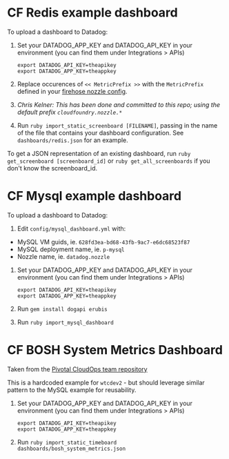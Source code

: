 # CF Redis example dashboard

To upload a dashboard to Datadog:

1. Set your DATADOG_APP_KEY and DATADOG_API_KEY in your environment (you can find them under Integrations > APIs)

    ```
    export DATADOG_API_KEY=theapikey
    export DATADOG_APP_KEY=theappkey
    ```

1. Replace occurences of `<< MetricPrefix >>` with the `MetricPrefix` defined in your [firehose nozzle config](https://github.com/cloudfoundry-incubator/datadog-firehose-nozzle).
  1. _Chris Kelner: This has been done and committed to this repo; using the default prefix `cloudfoundry.nozzle.*`_
1. Run `ruby import_static_screenboard [FILENAME]`, passing in the name of the file that contains your dashboard configuration. See `dashboards/redis.json` for an example.

To get a JSON representation of an existing dashboard, run `ruby get_screenboard [screenboard_id]` or `ruby get_all_screenboards` if you don't know the screenboard_id.


# CF Mysql example dashboard

To upload a dashboard to Datadog:

1. Edit `config/mysql_dashboard.yml` with:
  - MySQL VM guids, ie. `628fd3ea-bd68-43fb-9ac7-e6dc68523f87`
  - MySQL deployment name, ie. `p-mysql`
  - Nozzle name, ie. `datadog.nozzle`
1. Set your DATADOG_APP_KEY and DATADOG_API_KEY in your environment (you can find them under Integrations > APIs)

    ```
    export DATADOG_API_KEY=theapikey
    export DATADOG_APP_KEY=theappkey
    ```
1. Run `gem install dogapi erubis`
1. Run `ruby import_mysql_dashboard`

# CF BOSH System Metrics Dashboard

Taken from the [Pivotal CloudOps team repository](https://github.com/pivotal-cf-experimental/datadog-config-oss/blob/master/dashboard_templates/shared/bosh_system_metrics.json.erb)

This is a hardcoded example for `wtcdev2` - but should leverage similar pattern
to the MySQL example for reusability.

1. Set your DATADOG_APP_KEY and DATADOG_API_KEY in your environment (you can find them under Integrations > APIs)

    ```
    export DATADOG_API_KEY=theapikey
    export DATADOG_APP_KEY=theappkey
    ```
1. Run `ruby import_static_timeboard dashboards/bosh_system_metrics.json`
